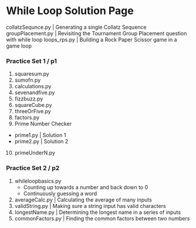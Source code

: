 # While Loop Solution Page

collatzSequnce.py | Generating a single Collatz Sequence
groupPlacement.py | Revisiting the Tournament Group Placement question with while loop
loops_rps.py | Building a Rock Paper Scissor game in a game loop

### Practice Set 1 / p1
1. squaresum.py
2. sumofn.py
3. calculations.py
4. sevenandfive.py
5. fizzbuzz.py
6. squareCube.py
7. threeOrFive.py
8. factors.py
9. Prime Number Checker
- prime1.py | Solution 1
- prime2.py | Solution 2
10. primeUnderN.py

### Practice Set 2 / p2
1. whileloopbasics.py
    - Counting up towards a number and back down to 0
    - Continuously guessing a word
2. averageCalc.py | Calculating the average of many inputs
3. validString.py | Making sure a string input has valid characters
4. longestName.py | Determining the longest name in a series of inputs
5. commonFactors.py | Finding the common factors between two numbers

